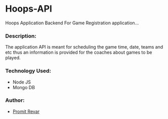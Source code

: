 # Hoops-API
Hoops Application Backend For Game Registration application...

### Description:
The application API is meant for scheduling the game time, date, teams and etc thus an information is provided for the coaches about games to be played.

### Technology Used:
- Node JS
- Mongo DB

### Author:
- [Promit Revar](https://promit-revar.github.io/Portfolio/)
